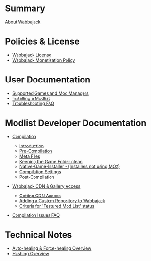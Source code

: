 <!-- markdownlint-disable MD041 -->

# Summary

[About Wabbajack](../README.md)

# Policies & License

- [Wabbajack License]()
- [Wabbajack Monetization Policy](policies_and_license/Wabbajack%20Monetization%20Policy.md)

# User Documentation

- [Supported Games and Mod Managers](user_documentation/Supported%20Games%20and%20Mod%20Managers.md)
- [Installing a Modlist](user_documentation/Installing%20a%20Modlist.md)
- [Troubleshooting FAQ]()

# Modlist Developer Documentation

- [Compilation](modlist_author_documentation/Compilation.md)
  - [Introduction](modlist_author_documentation/Introduction.md)
  - [Pre-Compilation](modlist_author_documentation/Pre-Compilation.md)
  - [Meta Files](modlist_author_documentation/Meta%20Files.md)
  - [Keeping the Game Folder clean](modlist_author_documentation/Keeping%20the%20Game%20Folder%20clean.md)
  - [Native-Game-Installer - (Installers not using MO2)](modlist_author_documentation/Native-Game-Installer%20-%20(Installers%20not%20using%20MO2).md)
  - [Compilation Settings](modlist_author_documentation/Compilation%20Settings.md)
  - [Post-Compilation](modlist_author_documentation/Post-Compilation.md)

- [Wabbajack CDN & Gallery Access](wabbajack_cdn_and_gallery_access/Wabbajack%20CDN%20&%20Gallery%20Access.md)
  - [Getting CDN Access](wabbajack_cdn_and_gallery_access/Getting%20CDN%20Access.md)
  - [Adding a Custom Repository to Wabbajack](wabbajack_cdn_and_gallery_access/Adding%20a%20Custom%20Repository%20to%20Wabbajack.md)
  - [Criteria for 'Featured Mod List' status](wabbajack_cdn_and_gallery_access/Criteria%20for%20'Featured%20Mod%20List'%20status.md)

- [Compilation Issues FAQ]()

# Technical Notes

- [Auto-healing & Force-healing Overview](technical_talk/Auto-healing%20&%20Force-healing%20Overview.md)
- [Hashing Overview](technical_talk/Hashing%20Overview.md)
